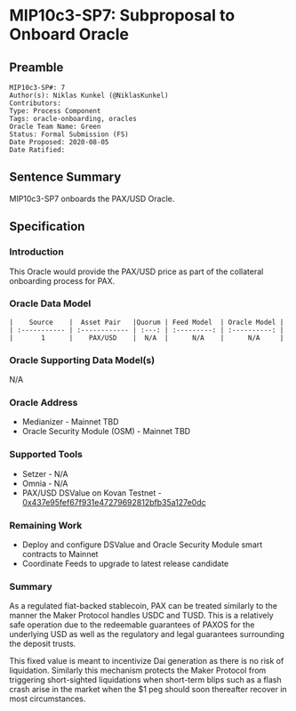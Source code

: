 # MIP10c3-SP7: Subproposal to Onboard Oracle

## Preamble
```
MIP10c3-SP#: 7
Author(s): Niklas Kunkel (@NiklasKunkel)
Contributors:
Type: Process Component
Tags: oracle-onboarding, oracles
Oracle Team Name: Green
Status: Formal Submission (FS)
Date Proposed: 2020-08-05
Date Ratified:
```

## Sentence Summary
MIP10c3-SP7 onboards the PAX/USD Oracle.

## Specification

### Introduction

This Oracle would provide the PAX/USD price as part of the collateral onboarding process for PAX.

### Oracle Data Model 

    |    Source    |  Asset Pair   |Quorum | Feed Model  | Oracle Model |
    | :----------- | :------------ | :---: | :---------: | :----------: |
    |       1      |    PAX/USD    |  N/A  |      N/A    |      N/A     |


### Oracle Supporting Data Model(s)

N/A

### Oracle Address
- Medianizer - Mainnet TBD
- Oracle Security Module (OSM) - Mainnet TBD
    
### Supported Tools
- Setzer - N/A
- Omnia - N/A
- PAX/USD DSValue on Kovan Testnet - [0x437e95fef67f931e47279692812bfb35a127e0dc](https://kovan.etherscan.io/address/0x437e95fef67f931e47279692812bfb35a127e0dc)

### Remaining Work

- Deploy and configure DSValue and Oracle Security Module smart contracts to Mainnet
- Coordinate Feeds to upgrade to latest release candidate

### Summary

As a regulated fiat-backed stablecoin, PAX can be treated similarly to the manner the Maker Protocol handles USDC and TUSD. This is a relatively safe operation due to the redeemable guarantees of PAXOS for the underlying USD as well as the regulatory and legal guarantees surrounding the deposit trusts.

This fixed value is meant to incentivize Dai generation as there is no risk of liquidation. Similarly this mechanism protects the Maker Protocol from triggering short-sighted liquidations when short-term blips such as a flash crash arise in the market when the $1 peg should soon thereafter recover in most circumstances.
